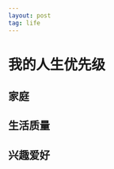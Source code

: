 ```yaml
---
layout: post
tag: life
---
```

<!-- # 我就是踏马觉得一个善良勇敢美丽的配偶是人生最大事，不接受反驳 -->
# 我的人生优先级
## 家庭
## 生活质量
## 兴趣爱好
